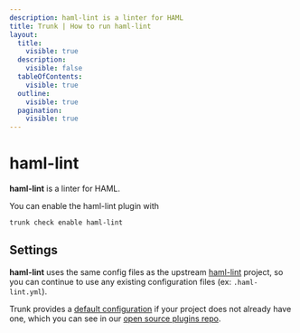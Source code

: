 ```yaml
---
description: haml-lint is a linter for HAML
title: Trunk | How to run haml-lint
layout:
  title:
    visible: true
  description:
    visible: false
  tableOfContents:
    visible: true
  outline:
    visible: true
  pagination:
    visible: true
---
```


# haml-lint

**haml-lint** is a linter for HAML.

You can enable the haml-lint plugin with

```shell
trunk check enable haml-lint
```

## Settings


**haml-lint** uses the same config files as the
upstream [haml-lint](https://github.com/sds/haml-lint#readme) project, so you can continue to use any
existing configuration files (ex: `.haml-lint.yml`).
    

Trunk provides a [default configuration](https://github.com/trunk-io/plugins/tree/main/linters/haml-lint) if your project does not already have one,
which you can see in our [open source plugins repo](https://github.com/trunk-io/plugins/tree/main).
